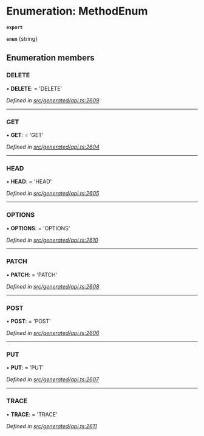 # Enumeration: MethodEnum

**`export`** 

**`enum`** {string}

## Enumeration members

###  DELETE

• **DELETE**: =  <any>'DELETE'

*Defined in [src/generated/api.ts:2609](https://github.com/mailslurp/mailslurp-client-ts-js/blob/507ad2d/src/generated/api.ts#L2609)*

___

###  GET

• **GET**: =  <any>'GET'

*Defined in [src/generated/api.ts:2604](https://github.com/mailslurp/mailslurp-client-ts-js/blob/507ad2d/src/generated/api.ts#L2604)*

___

###  HEAD

• **HEAD**: =  <any>'HEAD'

*Defined in [src/generated/api.ts:2605](https://github.com/mailslurp/mailslurp-client-ts-js/blob/507ad2d/src/generated/api.ts#L2605)*

___

###  OPTIONS

• **OPTIONS**: =  <any>'OPTIONS'

*Defined in [src/generated/api.ts:2610](https://github.com/mailslurp/mailslurp-client-ts-js/blob/507ad2d/src/generated/api.ts#L2610)*

___

###  PATCH

• **PATCH**: =  <any>'PATCH'

*Defined in [src/generated/api.ts:2608](https://github.com/mailslurp/mailslurp-client-ts-js/blob/507ad2d/src/generated/api.ts#L2608)*

___

###  POST

• **POST**: =  <any>'POST'

*Defined in [src/generated/api.ts:2606](https://github.com/mailslurp/mailslurp-client-ts-js/blob/507ad2d/src/generated/api.ts#L2606)*

___

###  PUT

• **PUT**: =  <any>'PUT'

*Defined in [src/generated/api.ts:2607](https://github.com/mailslurp/mailslurp-client-ts-js/blob/507ad2d/src/generated/api.ts#L2607)*

___

###  TRACE

• **TRACE**: =  <any>'TRACE'

*Defined in [src/generated/api.ts:2611](https://github.com/mailslurp/mailslurp-client-ts-js/blob/507ad2d/src/generated/api.ts#L2611)*
